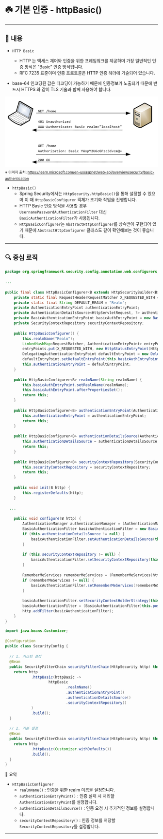 # ☘️ 기본 인증 - httpBasic()

---

## 📖 내용
- `HTTP Basic`
  - HTTP 는 액세스 제어와 인증을 위한 프레임워크를 제공하며 가장 일반적인 인증 방식은 "Basic" 인증 방식입니다.
  - RFC 7235 표준이며 인증 프로토콜은 HTTP 인증 헤더에 기술되어 있습니다.

- base-64 인코딩된 값은 디코딩이 가능하기 때문에 인증정보가 노출되기 때문에 반드시 HTTPS 와 같이 TLS 기술과 함께 사용해야 합니다.

![image_1.png](image_1.png)
<sub>※ 이미지 출처: https://learn.microsoft.com/en-us/aspnet/web-api/overview/security/basic-authentication</sub>

- `httpBasic()`
  - Spring Security에서는 `HttpSecurity.httpBasic()`을 통해 설정할 수 있으며 이 때 `HttpBasicConfigurer` 객체가 초기화 작업을 진행합니다.
  - HTTP Basic 인증 방식을 사용할 경우 `UsernamePasswordAuthenticationFilter` 대신 `BasicAuthenticationFilter`가 사용됩니다.
  - `HttpBasicConfigurer`는 `AbstractHttpConfigurer`를 상속받아 구현되어 있기 때문에 `AbstractHttpConfigurer` 클래스도 같이 확인해보는 것이 좋습니다.

---

## 🔍 중심 로직

```java
package org.springframework.security.config.annotation.web.configurers;

...

public final class HttpBasicConfigurer<B extends HttpSecurityBuilder<B>> extends AbstractHttpConfigurer<HttpBasicConfigurer<B>, B> {
    private static final RequestHeaderRequestMatcher X_REQUESTED_WITH = new RequestHeaderRequestMatcher("X-Requested-With", "XMLHttpRequest");
    private static final String DEFAULT_REALM = "Realm";
    private AuthenticationEntryPoint authenticationEntryPoint;
    private AuthenticationDetailsSource<HttpServletRequest, ?> authenticationDetailsSource;
    private BasicAuthenticationEntryPoint basicAuthEntryPoint = new BasicAuthenticationEntryPoint();
    private SecurityContextRepository securityContextRepository;

    public HttpBasicConfigurer() {
        this.realmName("Realm");
        LinkedHashMap<RequestMatcher, AuthenticationEntryPoint> entryPoints = new LinkedHashMap();
        entryPoints.put(X_REQUESTED_WITH, new HttpStatusEntryPoint(HttpStatus.UNAUTHORIZED));
        DelegatingAuthenticationEntryPoint defaultEntryPoint = new DelegatingAuthenticationEntryPoint(entryPoints);
        defaultEntryPoint.setDefaultEntryPoint(this.basicAuthEntryPoint);
        this.authenticationEntryPoint = defaultEntryPoint;
    }

    public HttpBasicConfigurer<B> realmName(String realmName) {
        this.basicAuthEntryPoint.setRealmName(realmName);
        this.basicAuthEntryPoint.afterPropertiesSet();
        return this;
    }

    public HttpBasicConfigurer<B> authenticationEntryPoint(AuthenticationEntryPoint authenticationEntryPoint) {
        this.authenticationEntryPoint = authenticationEntryPoint;
        return this;
    }

    public HttpBasicConfigurer<B> authenticationDetailsSource(AuthenticationDetailsSource<HttpServletRequest, ?> authenticationDetailsSource) {
        this.authenticationDetailsSource = authenticationDetailsSource;
        return this;
    }

    public HttpBasicConfigurer<B> securityContextRepository(SecurityContextRepository securityContextRepository) {
        this.securityContextRepository = securityContextRepository;
        return this;
    }

    public void init(B http) {
        this.registerDefaults(http);
    }

  ...
  
    public void configure(B http) {
        AuthenticationManager authenticationManager = (AuthenticationManager)http.getSharedObject(AuthenticationManager.class);
        BasicAuthenticationFilter basicAuthenticationFilter = new BasicAuthenticationFilter(authenticationManager, this.authenticationEntryPoint);
        if (this.authenticationDetailsSource != null) {
            basicAuthenticationFilter.setAuthenticationDetailsSource(this.authenticationDetailsSource);
        }

        if (this.securityContextRepository != null) {
            basicAuthenticationFilter.setSecurityContextRepository(this.securityContextRepository);
        }

        RememberMeServices rememberMeServices = (RememberMeServices)http.getSharedObject(RememberMeServices.class);
        if (rememberMeServices != null) {
            basicAuthenticationFilter.setRememberMeServices(rememberMeServices);
        }

        basicAuthenticationFilter.setSecurityContextHolderStrategy(this.getSecurityContextHolderStrategy());
        basicAuthenticationFilter = (BasicAuthenticationFilter)this.postProcess(basicAuthenticationFilter);
        http.addFilter(basicAuthenticationFilter);
    }
}
```

```java
import java.beans.Customizer;

@Configuration
public class SecurityConfig {

  // 1. 커스텀 설정
  @Bean
  public SecurityFilterChain securityFilterChain(HttpSecurity http) throws Exception {
    return http
            .httpBasic(httpBasic ->
                    httpBasic
                            .realmName()
                            .authenticationEntryPoint()
                            .authenticationDetailsSource()
                            .securityContextRepository()
            )
            .build();
  }

  // 2. 기본 설정
  @Bean
  public SecurityFilterChain securityFilterChain(HttpSecurity http) throws Exception {
    return http
            .httpBasic(Customizer.withDefaults())
            .build();
  }
}
```

📌  요약
- `HttpBasicConfigurer`
  - `realmName()` : 인증을 위한 realm 이름을 설정합니다.
  - `authenticationEntryPoint()` : 인증 실패 시 처리할 `AuthenticationEntryPoint`를 설정합니다.
  - `authenticationDetailsSource()` : 인증 요청 시 추가적인 정보를 설정합니다.
  - `securityContextRepository()` : 인증 정보를 저장할 `SecurityContextRepository`를 설정합니다.

---
